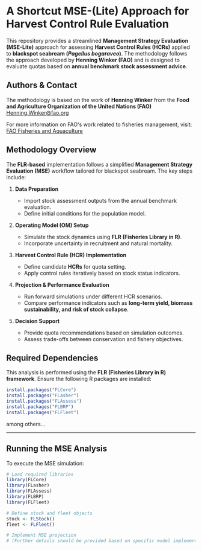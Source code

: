 # A Shortcut MSE-(Lite) Approach for Harvest Control Rule Evaluation

This repository provides a streamlined **Management Strategy Evaluation (MSE-Lite)** approach for assessing **Harvest Control Rules (HCRs)** applied to **blackspot seabream (*Pagellus bogaraveo*)**. The methodology follows the approach developed by **Henning Winker (FAO)** and is designed to evaluate quotas based on **annual benchmark stock assessment advice**.

## Authors & Contact
The methodology is based on the work of **Henning Winker** from the **Food and Agriculture Organization of the United Nations (FAO)** [Henning.Winker@fao.org](mailto:Henning.Winker@fao.org)

For more information on FAO's work related to fisheries management, visit:
[FAO Fisheries and Aquaculture](https://www.fao.org/fishery/en)


## Methodology Overview
The **FLR-based** implementation follows a simplified **Management Strategy Evaluation (MSE)** workflow tailored for blackspot seabream. The key steps include:

1. **Data Preparation**
   - Import stock assessment outputs from the annual benchmark evaluation.
   - Define initial conditions for the population model.

2. **Operating Model (OM) Setup**
   - Simulate the stock dynamics using **FLR (Fisheries Library in R)**.
   - Incorporate uncertainty in recruitment and natural mortality.

3. **Harvest Control Rule (HCR) Implementation**
   - Define candidate **HCRs** for quota setting.
   - Apply control rules iteratively based on stock status indicators.

4. **Projection & Performance Evaluation**
   - Run forward simulations under different HCR scenarios.
   - Compare performance indicators such as **long-term yield, biomass sustainability, and risk of stock collapse**.

5. **Decision Support**
   - Provide quota recommendations based on simulation outcomes.
   - Assess trade-offs between conservation and fishery objectives.

## Required Dependencies

This analysis is performed using the **FLR (Fisheries Library in R) framework**. Ensure the following R packages are installed:
```r
install.packages("FLCore")
install.packages("FLasher")
install.packages("FLAssess")
install.packages("FLBRP")
install.packages("FLFleet")
```
among others...

---

## Running the MSE Analysis
To execute the MSE simulation:
```r
# Load required libraries
library(FLCore)
library(FLasher)
library(FLAssess)
library(FLBRP)
library(FLFleet)

# Define stock and fleet objects
stock <- FLStock()
fleet <- FLFleet()

# Implement MSE projection
# (Further details should be provided based on specific model implementation)
```




